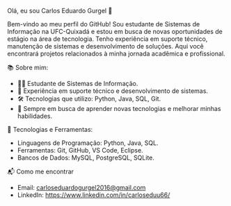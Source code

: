 Olá, eu sou Carlos Eduardo Gurgel 👋

Bem-vindo ao meu perfil do GitHub! Sou estudante de Sistemas de Informação na UFC-Quixadá e estou em busca de novas oportunidades de estágio na área de tecnologia. Tenho experiência em suporte técnico, manutenção de sistemas e desenvolvimento de soluções. Aqui você encontrará projetos relacionados à minha jornada acadêmica e profissional.

📚 Sobre mim:

- 👨‍💻 Estudante de Sistemas de Informação.
- 💼 Experiência em suporte técnico e desenvolvimento de sistemas.
- 🛠️ Tecnologias que utilizo: Python, Java, SQL, Git.
- 🚀 Sempre em busca de aprender novas tecnologias e melhorar minhas habilidades.

🔧 Tecnologias e Ferramentas:

- Linguagens de Programação: Python, Java, SQL.
- Ferramentas: Git, GitHub, VS Code, Eclipse.
- Bancos de Dados: MySQL, PostgreSQL, SQLite.

📬 Como me encontrar

- Email: carloseduardogurgel2016@gmail.com
- LinkedIn: https://www.linkedin.com/in/carloseduu66/
